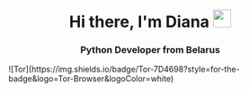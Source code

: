 <h1 align="center"> Hi there, I'm Diana
<img src="https://github.com/blackcater/blackcater/raw/main/images/Hi.gif" height="32"/></h1>
<h3 align="center">Python Developer from Belarus </h3> 
![Tor](https://img.shields.io/badge/Tor-7D4698?style=for-the-badge&logo=Tor-Browser&logoColor=white)


<!--
**Vydi/Vydi** is a ✨ _special_ ✨ repository because its `README.md` (this file) appears on your GitHub profile.

Here are some ideas to get you started:

- 🔭 I’m currently working on ...
- 🌱 I’m currently learning ...
- 👯 I’m looking to collaborate on ...
- 🤔 I’m looking for help with ...
- 💬 Ask me about ...
- 📫 How to reach me: ...
- 😄 Pronouns: ...
- ⚡ Fun fact: ...
-->
